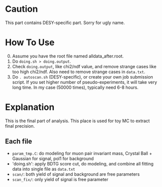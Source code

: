 # Caution
This part contains DESY-specific part.
Sorry for ugly name.

# How To Use
0. Assume you have the root file named alldata_after.root.
1. Do `doing.sh > doing.output`.
2. Check `doing.output`, like chi2/ndf value, and remove strange cases like too high chi2/ndf. Also need to remove strange cases in `data.txt`.
3. Do `. autoscan.sh` (DESY-specific), or create your own job submission script. If you set higher number of pseudo-experiments, it will take very long time. In my case (50000 times), typically need 6-8 hours.

# Explanation
This is the final part of analysis. This place is used for toy MC to extract final precision.

## Each file
- `param_tmp.C`: do modeling for muon pair invariant mass, Crystal Ball + Gaussian for signal, pol1 for background
- 'doing.sh': apply BDTG score cut, do modeling, and combine all fitting data into single file as `data.txt`
- `scan/`: both yield of signal and background are free parameters
- `scan_fix/`: only yield of signal is free parameter

